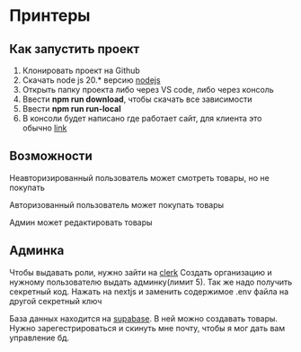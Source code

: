 # Принтеры

## Как запустить проект

1. Клонировать проект на Github
2. Скачать node js 20.\* версию [nodejs](https://nodejs.org/en/download/package-manager)
3. Открыть папку проекта либо через VS code, либо через консоль
4. Ввести **npm run download**, чтобы скачать все зависимости
5. Ввести **npm run run-local**
6. В консоли будет написано где работает сайт, для клиента это обычно [link](http://localhost:5173/)

## Возможности

Неавторизированный пользователь может смотреть товары, но не покупать

Авторизованный пользователь может покупать товары

Админ может редактировать товары

## Админка

Чтобы выдавать роли, нужно зайти на [clerk](https://clerk.com/) Создать организацию и нужному пользователю выдать админку(лимит 5). Так же надо получить секретный код. Нажать на nextjs и заменить содержимое .env файла на другой секретный ключ

База данных находится на [supabase](https://supabase.com). В ней можно создавать товары. Нужно зарегестрироваться и скинуть мне почту, чтобы я мог дать вам управление бд.
